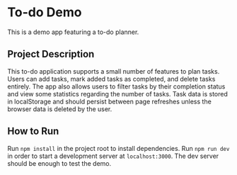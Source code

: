 # To-do Demo

This is a demo app featuring a to-do planner.

## Project Description

This to-do application supports a small number of features to plan tasks.
Users can add tasks, mark added tasks as completed, and delete tasks entirely.
The app also allows users to filter tasks by their completion status and view some
statistics regarding the number of tasks. Task data is stored in localStorage and
should persist between page refreshes unless the browser data is deleted by the user.

## How to Run

Run `npm install` in the project root to install dependencies. Run `npm run dev`
in order to start a development server at `localhost:3000`. The dev server should
be enough to test the demo.
